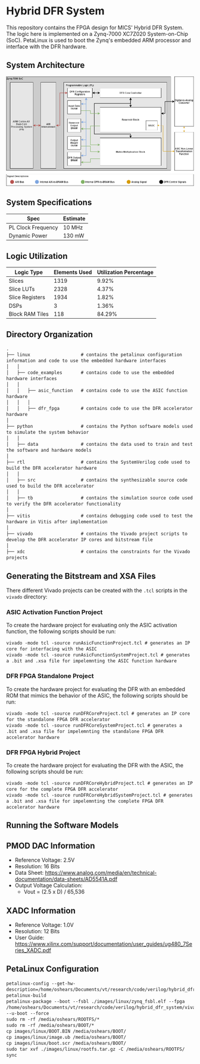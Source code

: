 # Hybrid DFR System
This repository contains the FPGA design for MICS' Hybrid DFR System. 
The logic here is implemented on a Zynq-7000 XC7Z020 System-on-Chip (SoC).
PetaLinux is used to boot the Zynq's embedded ARM processor and interface with the DFR hardware.

## System Architecture
![Hybrid DFR System Architecture](./misc/images/hybrid_dfr_system.png)

## System Specifications
| Spec | Estimate
| --------------- | ------------- |
| PL Clock Frequency |   10 MHz          |
| Dynamic Power      |   130 mW     |


## Logic Utilization


| Logic Type | Elements Used | Utilization Percentage
| --------------- | --------------- | --------------- |
| Slices          |   1319          | 9.92%
| Slice LUTs      |   2328          | 4.37%
| Slice Registers |   1934          | 1.82%
| DSPs            |   3             | 1.36%
| Block RAM Tiles |   118           | 84.29%


## Directory Organization
```
.
├── linux                   # contains the petalinux configuration information and code to use the embedded hardware interfaces
│   │
│   ├── code_examples       # contains code to use the embedded hardware interfaces
│   │
│   │   ├── asic_function   # contains code to use the ASIC function hardware
│   │   │
│   │   ├── dfr_fpga        # contains code to use the DFR accelerator hardware
│   
├── python                  # contains the Python software models used to simulate the system behavior
│   │
│   ├── data                # contains the data used to train and test the software and hardware models
│   
├── rtl                     # contains the SystemVerilog code used to build the DFR accelerator hardware
│   │
│   ├── src                 # contains the synthesizable source code used to build the DFR accelerator
│   │
│   ├── tb                  # contains the simulation source code used to verify the DFR accelerator functionality
│   
├── vitis                   # contains debugging code used to test the hardware in Vitis after implementation
│ 
├── vivado                  # contains the Vivado project scripts to develop the DFR accelerator IP cores and bitstream file
│ 
├── xdc                     # contains the constraints for the Vivado projects
```

## Generating the Bitstream and XSA Files
There different Vivado projects can be created with the `.tcl` scripts in the `vivado` directory:

### ASIC Activation Function Project
To create the hardware project for evaluating only the ASIC activation function, the following scripts should be run:
```
vivado -mode tcl -source runAsicFunctionProject.tcl # generates an IP core for interfacing with the ASIC
vivado -mode tcl -source runAsicFunctionSystemProject.tcl # generates a .bit and .xsa file for impelemnting the ASIC function hardware
```

### DFR FPGA Standalone Project
To create the hardware project for evaluating the DFR with an embedded ROM that mimics the behavior of the ASIC, the following scripts should be run:
```
vivado -mode tcl -source runDFRCoreProject.tcl # generates an IP core for the standalone FPGA DFR accelerator
vivado -mode tcl -source runDFRCoreSystemProject.tcl # generates a .bit and .xsa file for impelemnting the standalone FPGA DFR accelerator hardware
```

### DFR FPGA Hybrid Project
To create the hardware project for evaluating the DFR with the ASIC, the following scripts should be run:
```
vivado -mode tcl -source runDFRCoreHybridProject.tcl # generates an IP core for the complete FPGA DFR accelerator
vivado -mode tcl -source runDFRCoreHybridSystemProject.tcl # generates a .bit and .xsa file for impelemnting the complete FPGA DFR accelerator hardware
```

## Running the Software Models


## PMOD DAC Information
- Reference Voltage: 2.5V
- Resolution: 16 Bits
- Data Sheet: https://www.analog.com/media/en/technical-documentation/data-sheets/AD5541A.pdf
- Output Voltage Calculation:
    - Vout = (2.5 x D) / 65,536 


## XADC Information
- Reference Voltage: 1.0V
- Resolution: 12 Bits
- User Guide: https://www.xilinx.com/support/documentation/user_guides/ug480_7Series_XADC.pdf

## PetaLinux Configuration
```
petalinux-config --get-hw-description=/home/oshears/Documents/vt/research/code/verilog/hybrid_dfr_system/vivado/asic_function_system_project/asic_function_system_wrapper.xsa
petalinux-build
petalinux-package --boot --fsbl ./images/linux/zynq_fsbl.elf --fpga /home/oshears/Documents/vt/research/code/verilog/hybrid_dfr_system/vivado/asic_function_system_project/asic_function_system_project.runs/impl_1/asic_function_system_wrapper.bit --u-boot --force
sudo rm -rf /media/oshears/ROOTFS/*
sudo rm -rf /media/oshears/BOOT/*
cp images/linux/BOOT.BIN /media/oshears/BOOT/
cp images/linux/image.ub /media/oshears/BOOT/
cp images/linux/boot.scr /media/oshears/BOOT/
sudo tar xvf ./images/linux/rootfs.tar.gz -C /media/oshears/ROOTFS/
sync
```